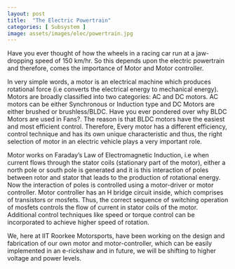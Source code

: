 ```yaml
---
layout: post
title:  "The Electric Powertrain"
categories: [ Subsystem ]
image: assets/images/elec/powertrain.jpg
---
```

Have you ever thought of how the wheels in a racing car run at a jaw-dropping speed of 150 km/hr. So this depends upon the electric powertrain and therefore, comes the importance of Motor and Motor controller.

In very simple words, a motor is an electrical machine which produces rotational force (i.e converts the electrical energy to mechanical energy). Motors are broadly classified into two categories: AC and DC motors. AC motors can be either Synchronous or Induction type and DC Motors are either brushed or brushless/BLDC. Have you ever pondered over why BLDC Motors are used in Fans?. The reason is that BLDC motors have the easiest and most efficient control. Therefore, Every motor has a different efficiency, control technique and has its own unique characteristic and thus, the right selection of motor in an electric vehicle plays a very important role. 

Motor works on Faraday’s Law of Electromagnetic Induction, i.e when current flows through the stator coils (stationary part of the motor), either a north pole or south pole is generated and it is this interaction of poles between rotor and stator that leads to the production of rotational energy. Now the interaction of poles is controlled using a motor-driver or motor controller. Motor controller has an H bridge circuit inside, which comprises of transistors or mosfets. Thus, the correct sequence of switching operation of mosfets controls the flow of current in stator coils of the motor. Additional control techniques like speed or torque control can be incorporated to achieve higher speed of rotation.

We, here at IIT Roorkee Motorsports, have been working on the design and fabrication of our own motor and motor-controller, which can be easily implemented in an e-rickshaw and in future, we will be shifting to higher voltage and power levels.
